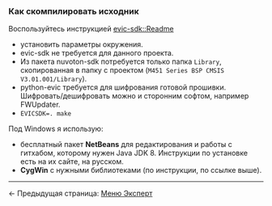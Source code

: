 ### Как скомпилировать исходник

Воспользуйтесь инструкцией [evic-sdk::Readme](https://github.com/ReservedField/evic-sdk/blob/master/README.md)

  * установить параметры окружения.
  * evic-sdk не требуется для данного проекта.
  * Из пакета nuvoton-sdk потребуется только папка ```Library```, скопированная в папку с проектом (```M451 Series BSP CMSIS V3.01.001/Library```).
  * python-evic требуется для шифрования готовой прошивки. Шифровать/дешифровать можно и сторонним софтом, например FWUpdater.
  * ```EVICSDK=. make```
  

Под Windows я использую:  
- бесплатный пакет **NetBeans** для редактирования и работы с гитхабом, которому нужен Java JDK 8. Инструкции по установке есть на их сайте, на русском.  
- **CygWin** с нужными библиотеками (по инструкции, по ссылке выше).

-----

← Предыдущая страница: [Меню Эксперт ](expert_ru.md)

